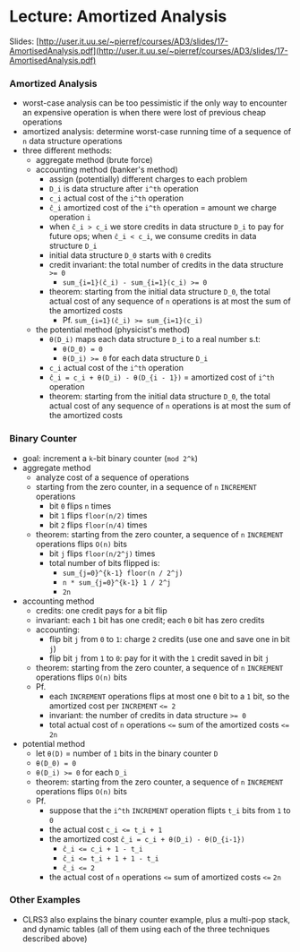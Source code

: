 # Lecture: Amortized Analysis

Slides: [http://user.it.uu.se/~pierref/courses/AD3/slides/17-AmortisedAnalysis.pdf](http://user.it.uu.se/~pierref/courses/AD3/slides/17-AmortisedAnalysis.pdf)

### Amortized Analysis
- worst-case analysis can be too pessimistic if the only way to encounter an expensive operation is when there were lost of previous cheap operations
- amortized analysis: determine worst-case running time of a sequence of ``n`` data structure operations
- three different methods:
  - aggregate method (brute force)
  - accounting method (banker's method)
    - assign (potentially) different charges to each problem
    - ``D_i`` is data structure after ``i^th`` operation
    - ``c_i`` actual cost of the ``i^th`` operation
    - ``ĉ_i`` amortized cost of the ``i^th`` operation = amount we charge operation ``i``
    - when ``ĉ_i > c_i`` we store credits in data structure ``D_i`` to pay for future ops; when ``ĉ_i < c_i``, we consume credits in data structure ``D_i``
    - initial data structure ``D_0`` starts with ``0`` credits
    - credit invariant: the total number of credits in the data structure ``>= 0``
      - ``sum_{i=1}(ĉ_i) - sum_{i=1}(c_i) >= 0``
    - theorem: starting from the initial data structure ``D_0``, the total actual cost of any sequence of ``n`` operations is at most the sum of the amortized costs
      - Pf. ``sum_{i=1}(ĉ_i) >= sum_{i=1}(c_i)``
  - the potential method (physicist's method)
    - ``θ(D_i)`` maps each data structure ``D_i`` to a real number s.t:
      - ``θ(D_0) = 0``
      - ``θ(D_i) >= 0`` for each data structure ``D_i``
    - ``c_i`` actual cost of the ``i^th`` operation
    - ``ĉ_i = c_i + θ(D_i) - θ(D_{i - 1})`` = amortized cost of ``i^th`` operation
    - theorem: starting from the initial data structure ``D_0``, the total actual cost of any sequence of ``n`` operations is at most the sum of the amortized costs

### Binary Counter
- goal: increment a ``k``-bit binary counter (``mod 2^k``)
- aggregate method
  - analyze cost of a sequence of operations
  - starting from the zero counter, in a sequence of ``n`` ``INCREMENT`` operations
    - bit ``0`` flips ``n`` times
    - bit ``1`` flips ``floor(n/2)`` times
    - bit ``2`` flips ``floor(n/4)`` times
  - theorem: starting from the zero counter, a sequence of ``n`` ``INCREMENT`` operations flips ``O(n)`` bits
    - bit ``j`` flips ``floor(n/2^j)`` times
    - total number of bits flipped is:
      - ``sum_{j=0}^{k-1} floor(n / 2^j)``
      - ``n * sum_{j=0}^{k-1} 1 / 2^j``
      - ``2n``
- accounting method
  - credits: one credit pays for a bit flip
  - invariant: each ``1`` bit has one credit; each ``0`` bit has zero credits
  - accounting:
    - flip bit ``j`` from ``0`` to ``1``: charge ``2`` credits (use one and save one in bit ``j``)
    - flip bit ``j`` from ``1`` to ``0``: pay for it with the ``1`` credit saved in bit ``j``
  - theorem: starting from the zero counter, a sequence of ``n`` ``INCREMENT`` operations flips ``O(n)`` bits
  - Pf.
    - each ``INCREMENT`` operations flips at most one ``0`` bit to a ``1`` bit, so the amortized cost per ``INCREMENT`` ``<= 2``
    - invariant: the number of credits in data structure ``>= 0``
    - total actual cost of ``n`` operations ``<=`` sum of the amortized costs ``<=`` ``2n``
- potential method
  - let ``θ(D)`` = number of ``1`` bits in the binary counter ``D``
  - ``θ(D_0) = 0``
  - ``θ(D_i) >= 0`` for each ``D_i``
  - theorem: starting from the zero counter, a sequence of ``n`` ``INCREMENT`` operations flips ``O(n)`` bits
  - Pf.
    - suppose that the ``i^th`` ``INCREMENT`` operation flipts ``t_i`` bits from ``1`` to ``0``
    - the actual cost ``c_i <= t_i + 1``
    - the amortized cost ``ĉ_i = c_i + θ(D_i) - θ(D_{i-1})``
      - ``ĉ_i <= c_i + 1 - t_i``
      - ``ĉ_i <= t_i + 1 + 1 - t_i``
      - ``ĉ_i <= 2``
    - the actual cost of ``n`` operations ``<=`` sum of amortized costs ``<=`` ``2n``

### Other Examples
  - CLRS3 also explains the binary counter example, plus a multi-pop stack, and dynamic tables (all of them using each of the three techniques described above)
